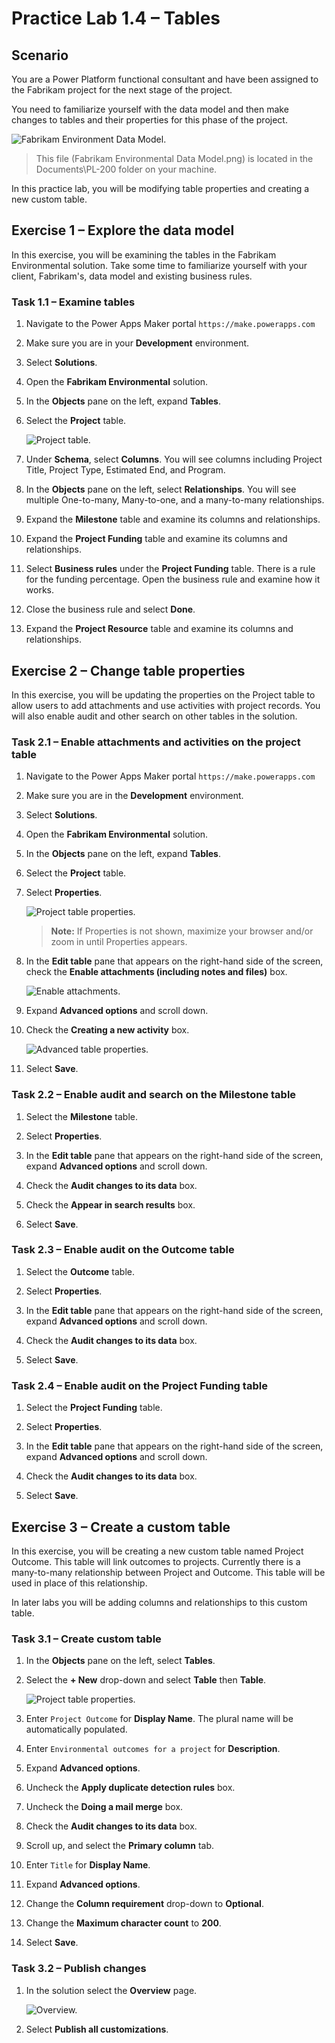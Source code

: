# Practice Lab 1.4 – Tables

## Scenario

You are a Power Platform functional consultant and have been assigned to the Fabrikam project for the next stage of the project.

You need to familiarize yourself with the data model and then make changes to tables and their properties for this phase of the project.

![Fabrikam Environment Data Model.](../media/Fabrikam_Environmental_ERD.png)
> This file (Fabrikam Environmental Data Model.png) is located in the Documents\PL-200 folder on your machine.

In this practice lab, you will be modifying table properties and creating a new custom table.

## Exercise 1 – Explore the data model

In this exercise, you will be examining the tables in the Fabrikam Environmental solution. Take some time to familiarize yourself with your client, Fabrikam's, data model and existing business rules. 


### Task 1.1 – Examine tables

1.  Navigate to the Power Apps Maker portal `https://make.powerapps.com`

1.  Make sure you are in your **Development** environment.

1.  Select **Solutions**.

1.  Open the **Fabrikam Environmental** solution.

1.  In the **Objects** pane on the left, expand **Tables**.

1.  Select the **Project** table.

    ![Project table.](../media/lab-4-01.png)

1.  Under **Schema**, select **Columns**. You will see columns including Project Title, Project Type, Estimated End, and Program.

1.  In the **Objects** pane on the left, select **Relationships**. You will see multiple One-to-many, Many-to-one, and a many-to-many relationships.

1.  Expand the **Milestone** table and examine its columns and relationships.

1.  Expand the **Project Funding** table and examine its columns and relationships.

1.  Select **Business rules** under the **Project Funding** table. There is a rule for the funding percentage. Open the business rule and examine how it works. 

1.  Close the business rule and select **Done**. 

1.  Expand the **Project Resource** table and examine its columns and relationships.


## Exercise 2 – Change table properties

In this exercise, you will be updating the properties on the Project table to allow users to add attachments and use activities with project records. You will also enable audit and other search on other tables in the solution.


### Task 2.1 – Enable attachments and activities on the project table

1.  Navigate to the Power Apps Maker portal `https://make.powerapps.com`

1.  Make sure you are in the **Development** environment.

1.  Select **Solutions**.

1.  Open the **Fabrikam Environmental** solution.

1.  In the **Objects** pane on the left, expand **Tables**.

1.  Select the **Project** table.

1.  Select **Properties**.

    ![Project table properties.](../media/lab-4-02.png)

    > **Note:** If Properties is not shown, maximize your browser and/or zoom in until Properties appears.

1.  In the **Edit table** pane that appears on the right-hand side of the screen, check the **Enable attachments (including notes and files)** box.

    ![Enable attachments.](../media/lab-2-03.png)

1.  Expand **Advanced options** and scroll down.

1.  Check the **Creating a new activity** box.

    ![Advanced table properties.](../media/lab-4-03.png)

1.  Select **Save**.


### Task 2.2 – Enable audit and search on the Milestone table

1.  Select the **Milestone** table.

1.  Select **Properties**.

1.  In the **Edit table** pane that appears on the right-hand side of the screen, expand **Advanced options** and scroll down.

1.  Check the **Audit changes to its data** box.

1.  Check the **Appear in search results** box.

1.  Select **Save**.


### Task 2.3 – Enable audit on the Outcome table

1.  Select the **Outcome** table.

1.  Select **Properties**.

1.  In the **Edit table** pane that appears on the right-hand side of the screen, expand **Advanced options** and scroll down.

1.  Check the **Audit changes to its data** box.

1.  Select **Save**.


### Task 2.4 – Enable audit on the Project Funding table

1.  Select the **Project Funding** table.

1.  Select **Properties**.

1.  In the **Edit table** pane that appears on the right-hand side of the screen, expand **Advanced options** and scroll down.

1.  Check the **Audit changes to its data** box.

1.  Select **Save**.


## Exercise 3 – Create a custom table

In this exercise, you will be creating a new custom table named Project Outcome. This table will link outcomes to projects. Currently there is a many-to-many relationship between Project and Outcome. This table will be used in place of this relationship.

In later labs you will be adding columns and relationships to this custom table.


### Task 3.1 – Create custom table

1.  In the **Objects** pane on the left, select **Tables**.

1.  Select the **+ New** drop-down and select **Table** then **Table**.

      ![Project table properties.](../media/11-1.png)

1.  Enter `Project Outcome` for **Display Name**. The plural name will be automatically populated.

1.  Enter `Environmental outcomes for a project` for **Description**.

1.  Expand **Advanced options**.

1.  Uncheck the **Apply duplicate detection rules** box.

1.  Uncheck the **Doing a mail merge** box.

1.  Check the **Audit changes to its data** box.

1.  Scroll up, and select the **Primary column** tab.

1.  Enter `Title` for **Display Name**.

1.  Expand **Advanced options**.

1.  Change the **Column requirement** drop-down to **Optional**.

1.  Change the **Maximum character count** to **200**.

1.  Select **Save**.


### Task 3.2 – Publish changes

1.  In the solution select the **Overview** page.

    ![Overview.](../media/15.png)

1.  Select **Publish all customizations**.

